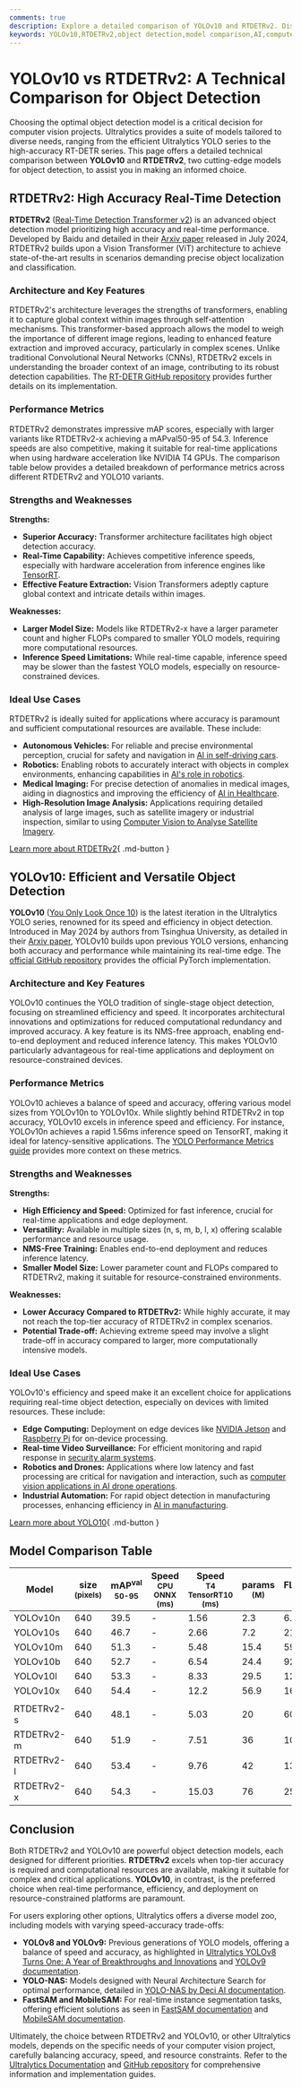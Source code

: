 ```yaml
---
comments: true
description: Explore a detailed comparison of YOLOv10 and RTDETRv2. Discover their strengths, weaknesses, performance metrics, and ideal applications for object detection.
keywords: YOLOv10,RTDETRv2,object detection,model comparison,AI,computer vision,Ultralytics,real-time detection,transformer-based models,YOLO series
---
```


# YOLOv10 vs RTDETRv2: A Technical Comparison for Object Detection

Choosing the optimal object detection model is a critical decision for computer vision projects. Ultralytics provides a suite of models tailored to diverse needs, ranging from the efficient Ultralytics YOLO series to the high-accuracy RT-DETR series. This page offers a detailed technical comparison between **YOLOv10** and **RTDETRv2**, two cutting-edge models for object detection, to assist you in making an informed choice.

<script async src="https://cdn.jsdelivr.net/npm/chart.js"></script>
<script defer src="../../javascript/benchmark.js"></script>

<canvas id="modelComparisonChart" width="1024" height="400" active-models='["YOLOv10", "RTDETRv2"]'></canvas>

## RTDETRv2: High Accuracy Real-Time Detection

**RTDETRv2** ([Real-Time Detection Transformer v2](https://docs.ultralytics.com/models/rtdetr/)) is an advanced object detection model prioritizing high accuracy and real-time performance. Developed by Baidu and detailed in their [Arxiv paper](https://arxiv.org/abs/2407.17140) released in July 2024, RTDETRv2 builds upon a Vision Transformer (ViT) architecture to achieve state-of-the-art results in scenarios demanding precise object localization and classification.

### Architecture and Key Features

RTDETRv2's architecture leverages the strengths of transformers, enabling it to capture global context within images through self-attention mechanisms. This transformer-based approach allows the model to weigh the importance of different image regions, leading to enhanced feature extraction and improved accuracy, particularly in complex scenes. Unlike traditional Convolutional Neural Networks (CNNs), RTDETRv2 excels in understanding the broader context of an image, contributing to its robust detection capabilities. The [RT-DETR GitHub repository](https://github.com/lyuwenyu/RT-DETR/tree/main/rtdetrv2_pytorch) provides further details on its implementation.

### Performance Metrics

RTDETRv2 demonstrates impressive mAP scores, especially with larger variants like RTDETRv2-x achieving a mAPval50-95 of 54.3. Inference speeds are also competitive, making it suitable for real-time applications when using hardware acceleration like NVIDIA T4 GPUs. The comparison table below provides a detailed breakdown of performance metrics across different RTDETRv2 and YOLO10 variants.

### Strengths and Weaknesses

**Strengths:**

- **Superior Accuracy:** Transformer architecture facilitates high object detection accuracy.
- **Real-Time Capability:** Achieves competitive inference speeds, especially with hardware acceleration from inference engines like [TensorRT](https://docs.ultralytics.com/integrations/tensorrt/).
- **Effective Feature Extraction:** Vision Transformers adeptly capture global context and intricate details within images.

**Weaknesses:**

- **Larger Model Size:** Models like RTDETRv2-x have a larger parameter count and higher FLOPs compared to smaller YOLO models, requiring more computational resources.
- **Inference Speed Limitations:** While real-time capable, inference speed may be slower than the fastest YOLO models, especially on resource-constrained devices.

### Ideal Use Cases

RTDETRv2 is ideally suited for applications where accuracy is paramount and sufficient computational resources are available. These include:

- **Autonomous Vehicles:** For reliable and precise environmental perception, crucial for safety and navigation in [AI in self-driving cars](https://www.ultralytics.com/solutions/ai-in-self-driving).
- **Robotics:** Enabling robots to accurately interact with objects in complex environments, enhancing capabilities in [AI's role in robotics](https://www.ultralytics.com/blog/from-algorithms-to-automation-ais-role-in-robotics).
- **Medical Imaging:** For precise detection of anomalies in medical images, aiding in diagnostics and improving the efficiency of [AI in Healthcare](https://www.ultralytics.com/solutions/ai-in-healthcare).
- **High-Resolution Image Analysis:** Applications requiring detailed analysis of large images, such as satellite imagery or industrial inspection, similar to using [Computer Vision to Analyse Satellite Imagery](https://www.ultralytics.com/blog/using-computer-vision-to-analyse-satellite-imagery).

[Learn more about RTDETRv2](https://docs.ultralytics.com/models/rtdetr/){ .md-button }

## YOLOv10: Efficient and Versatile Object Detection

**YOLOv10** ([You Only Look Once 10](https://docs.ultralytics.com/models/yolov10/)) is the latest iteration in the Ultralytics YOLO series, renowned for its speed and efficiency in object detection. Introduced in May 2024 by authors from Tsinghua University, as detailed in their [Arxiv paper](https://arxiv.org/abs/2405.14458), YOLOv10 builds upon previous YOLO versions, enhancing both accuracy and performance while maintaining its real-time edge. The [official GitHub repository](https://github.com/THU-MIG/yolov10) provides the official PyTorch implementation.

### Architecture and Key Features

YOLOv10 continues the YOLO tradition of single-stage object detection, focusing on streamlined efficiency and speed. It incorporates architectural innovations and optimizations for reduced computational redundancy and improved accuracy. A key feature is its NMS-free approach, enabling end-to-end deployment and reduced inference latency. This makes YOLOv10 particularly advantageous for real-time applications and deployment on resource-constrained devices.

### Performance Metrics

YOLOv10 achieves a balance of speed and accuracy, offering various model sizes from YOLOv10n to YOLOv10x. While slightly behind RTDETRv2 in top accuracy, YOLOv10 excels in inference speed and efficiency. For instance, YOLOv10n achieves a rapid 1.56ms inference speed on TensorRT, making it ideal for latency-sensitive applications. The [YOLO Performance Metrics guide](https://docs.ultralytics.com/guides/yolo-performance-metrics/) provides more context on these metrics.

### Strengths and Weaknesses

**Strengths:**

- **High Efficiency and Speed:** Optimized for fast inference, crucial for real-time applications and edge deployment.
- **Versatility:** Available in multiple sizes (n, s, m, b, l, x) offering scalable performance and resource usage.
- **NMS-Free Training:** Enables end-to-end deployment and reduces inference latency.
- **Smaller Model Size:** Lower parameter count and FLOPs compared to RTDETRv2, making it suitable for resource-constrained environments.

**Weaknesses:**

- **Lower Accuracy Compared to RTDETRv2:** While highly accurate, it may not reach the top-tier accuracy of RTDETRv2 in complex scenarios.
- **Potential Trade-off:** Achieving extreme speed may involve a slight trade-off in accuracy compared to larger, more computationally intensive models.

### Ideal Use Cases

YOLOv10's efficiency and speed make it an excellent choice for applications requiring real-time object detection, especially on devices with limited resources. These include:

- **Edge Computing:** Deployment on edge devices like [NVIDIA Jetson](https://docs.ultralytics.com/guides/nvidia-jetson/) and [Raspberry Pi](https://docs.ultralytics.com/guides/raspberry-pi/) for on-device processing.
- **Real-time Video Surveillance:** For efficient monitoring and rapid response in [security alarm systems](https://docs.ultralytics.com/guides/security-alarm-system/).
- **Robotics and Drones:** Applications where low latency and fast processing are critical for navigation and interaction, such as [computer vision applications in AI drone operations](https://www.ultralytics.com/blog/computer-vision-applications-ai-drone-uav-operations).
- **Industrial Automation:** For rapid object detection in manufacturing processes, enhancing efficiency in [AI in manufacturing](https://www.ultralytics.com/solutions/ai-in-manufacturing).

[Learn more about YOLO10](https://docs.ultralytics.com/models/yolov10/){ .md-button }

## Model Comparison Table

| Model      | size<br><sup>(pixels) | mAP<sup>val<br>50-95 | Speed<br><sup>CPU ONNX<br>(ms) | Speed<br><sup>T4 TensorRT10<br>(ms) | params<br><sup>(M) | FLOPs<br><sup>(B) |
| ---------- | --------------------- | -------------------- | ------------------------------ | ----------------------------------- | ------------------ | ----------------- |
| YOLOv10n   | 640                   | 39.5                 | -                              | 1.56                                | 2.3                | 6.7               |
| YOLOv10s   | 640                   | 46.7                 | -                              | 2.66                                | 7.2                | 21.6              |
| YOLOv10m   | 640                   | 51.3                 | -                              | 5.48                                | 15.4               | 59.1              |
| YOLOv10b   | 640                   | 52.7                 | -                              | 6.54                                | 24.4               | 92.0              |
| YOLOv10l   | 640                   | 53.3                 | -                              | 8.33                                | 29.5               | 120.3             |
| YOLOv10x   | 640                   | 54.4                 | -                              | 12.2                                | 56.9               | 160.4             |
|            |                       |                      |                                |                                     |                    |                   |
| RTDETRv2-s | 640                   | 48.1                 | -                              | 5.03                                | 20                 | 60                |
| RTDETRv2-m | 640                   | 51.9                 | -                              | 7.51                                | 36                 | 100               |
| RTDETRv2-l | 640                   | 53.4                 | -                              | 9.76                                | 42                 | 136               |
| RTDETRv2-x | 640                   | 54.3                 | -                              | 15.03                               | 76                 | 259               |

## Conclusion

Both RTDETRv2 and YOLOv10 are powerful object detection models, each designed for different priorities. **RTDETRv2** excels when top-tier accuracy is required and computational resources are available, making it suitable for complex and critical applications. **YOLOv10**, in contrast, is the preferred choice when real-time performance, efficiency, and deployment on resource-constrained platforms are paramount.

For users exploring other options, Ultralytics offers a diverse model zoo, including models with varying speed-accuracy trade-offs:

- **YOLOv8 and YOLOv9:** Previous generations of YOLO models, offering a balance of speed and accuracy, as highlighted in [Ultralytics YOLOv8 Turns One: A Year of Breakthroughs and Innovations](https://www.ultralytics.com/blog/ultralytics-yolov8-turns-one-a-year-of-breakthroughs-and-innovations) and [YOLOv9 documentation](https://docs.ultralytics.com/models/yolov9/).
- **YOLO-NAS:** Models designed with Neural Architecture Search for optimal performance, detailed in [YOLO-NAS by Deci AI documentation](https://docs.ultralytics.com/models/yolo-nas/).
- **FastSAM and MobileSAM:** For real-time instance segmentation tasks, offering efficient solutions as seen in [FastSAM documentation](https://docs.ultralytics.com/models/fast-sam/) and [MobileSAM documentation](https://docs.ultralytics.com/models/mobile-sam/).

Ultimately, the choice between RTDETRv2 and YOLOv10, or other Ultralytics models, depends on the specific needs of your computer vision project, carefully balancing accuracy, speed, and resource constraints. Refer to the [Ultralytics Documentation](https://docs.ultralytics.com/models/) and [GitHub repository](https://github.com/ultralytics/ultralytics) for comprehensive information and implementation guides.
